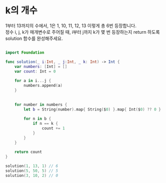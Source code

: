 k의 개수
===============

1부터 13까지의 수에서, 1은 1, 10, 11, 12, 13 이렇게 총 6번 등장합니다.   
정수 i, j, k가 매개변수로 주어질 때, i부터 j까지 k가 몇 번 등장하는지 return 하도록 solution 함수를 완성해주세요.   

```swift 

import Foundation

func solution(_ i:Int, _ j:Int, _ k: Int) -> Int {
    var numbers: [Int] = []
    var count: Int = 0
    
    for a in i...j {
        numbers.append(a)
    }
    
    
    for number in numbers {
        let b = String(number).map{ String($0) }.map{ Int($0) ?? 0 }
        
        for n in b {
            if n == k {
                count += 1
            }
        }
    }
    
    return count
}

solution(1, 13, 1) // 6
solution(5, 50, 5) // 5
solution(3, 10, 2) // 0

```
